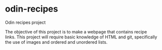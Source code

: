 # odin-recipes
Odin recipes project

The objective of this project is to make a webpage that contains recipe links.  This project will require basic knowledge of HTML and git, specifically the use of images and ordered and unordered lists.